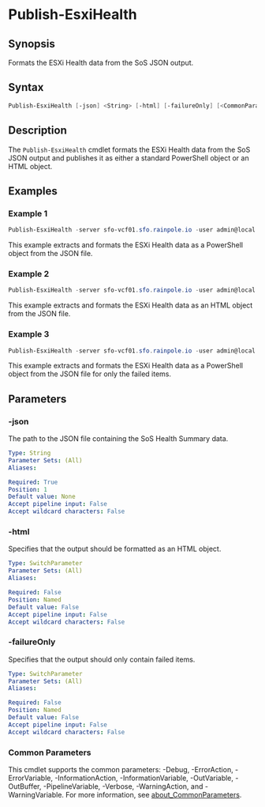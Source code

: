 # Publish-EsxiHealth

## Synopsis

Formats the ESXi Health data from the SoS JSON output.

## Syntax

```powershell
Publish-EsxiHealth [-json] <String> [-html] [-failureOnly] [<CommonParameters>]
```

## Description

The `Publish-EsxiHealth` cmdlet formats the ESXi Health data from the SoS JSON output and publishes it as either a standard PowerShell object or an HTML object.

## Examples

### Example 1

```powershell
Publish-EsxiHealth -server sfo-vcf01.sfo.rainpole.io -user admin@local -pass VMw@re1!VMw@re1!
```

This example extracts and formats the ESXi Health data as a PowerShell object from the JSON file.

### Example 2

```powershell
Publish-EsxiHealth -server sfo-vcf01.sfo.rainpole.io -user admin@local -pass VMw@re1!VMw@re1! -html
```

This example extracts and formats the ESXi Health data as an HTML object from the JSON file.

### Example 3

```powershell
Publish-EsxiHealth -server sfo-vcf01.sfo.rainpole.io -user admin@local -pass VMw@re1!VMw@re1! -failureOnly
```

This example extracts and formats the ESXi Health data as a PowerShell object from the JSON file for only the failed items.

## Parameters

### -json

The path to the JSON file containing the SoS Health Summary data.

```yaml
Type: String
Parameter Sets: (All)
Aliases:

Required: True
Position: 1
Default value: None
Accept pipeline input: False
Accept wildcard characters: False
```

### -html

Specifies that the output should be formatted as an HTML object.

```yaml
Type: SwitchParameter
Parameter Sets: (All)
Aliases:

Required: False
Position: Named
Default value: False
Accept pipeline input: False
Accept wildcard characters: False
```

### -failureOnly

Specifies that the output should only contain failed items.

```yaml
Type: SwitchParameter
Parameter Sets: (All)
Aliases:

Required: False
Position: Named
Default value: False
Accept pipeline input: False
Accept wildcard characters: False
```

### Common Parameters

This cmdlet supports the common parameters: -Debug, -ErrorAction, -ErrorVariable, -InformationAction, -InformationVariable, -OutVariable, -OutBuffer, -PipelineVariable, -Verbose, -WarningAction, and -WarningVariable. For more information, see [about_CommonParameters](http://go.microsoft.com/fwlink/?LinkID=113216).
